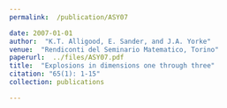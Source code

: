```yaml
---
permalink:  /publication/ASY07

date: 2007-01-01
author:  "K.T. Alligood, E. Sander, and J.A. Yorke"
venue:  "Rendiconti del Seminario Matematico, Torino"
paperurl:  ../files/ASY07.pdf
title:  "Explosions in dimensions one through three"
citation: "65(1): 1-15"
collection: publications

---
```


